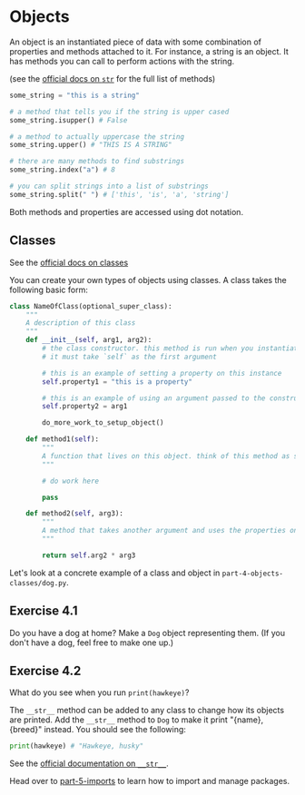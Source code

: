 # Objects

An object is an instantiated piece of data with some combination of properties and methods attached to it. For instance, a string is an object. It has methods you can call to perform actions with the string.

(see the [official docs on `str`](https://docs.python.org/3/library/stdtypes.html#str) for the full list of methods)

```py
some_string = "this is a string"

# a method that tells you if the string is upper cased
some_string.isupper() # False

# a method to actually uppercase the string
some_string.upper() # "THIS IS A STRING"

# there are many methods to find substrings
some_string.index("a") # 8

# you can split strings into a list of substrings
some_string.split(" ") # ['this', 'is', 'a', 'string']
```

Both methods and properties are accessed using dot notation.

## Classes

See the [official docs on classes](https://docs.python.org/3/tutorial/classes.html)

You can create your own types of objects using classes. A class takes the following basic form:

```py
class NameOfClass(optional_super_class):
    """
    A description of this class
    """
    def __init__(self, arg1, arg2):
        # the class constructor. this method is run when you instantiate a new instance of this class
        # it must take `self` as the first argument

        # this is an example of setting a property on this instance
        self.property1 = "this is a property"

        # this is an example of using an argument passed to the constructor to create a property
        self.property2 = arg1

        do_more_work_to_setup_object()

    def method1(self):
        """
        A function that lives on this object. think of this method as something this object can do. the method has access to all other properties and methods on the object
        """

        # do work here

        pass

    def method2(self, arg3):
        """
        A method that takes another argument and uses the properties on the object. it returns a value
        """

        return self.arg2 * arg3
```

Let's look at a concrete example of a class and object in `part-4-objects-classes/dog.py`.

## Exercise 4.1

Do you have a dog at home? Make a `Dog` object representing them. (If you don't have a dog, feel free to make one up.)

## Exercise 4.2

What do you see when you run `print(hawkeye)`?

The `__str__` method can be added to any class to change how its objects are printed. Add the `__str__` method to `Dog` to make it print "{name}, {breed}" instead. You should see the following:

```py
print(hawkeye) # "Hawkeye, husky"
```

See the [official documentation on `__str__`](https://docs.python.org/3/reference/datamodel.html#object.__str__).

Head over to [part-5-imports](/part-5-imports/) to learn how to import and manage packages.
